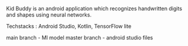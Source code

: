 Kid Buddy is an android application which recognizes handwritten digits and shapes using neural networks.

Techstacks : Android Studio, Kotlin, TensorFlow lite

main branch - Ml model
master branch - android studio files

